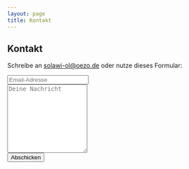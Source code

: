 ```yaml
---
layout: page
title: Kontakt
---
```


## Kontakt
Schreibe an [solawi-ol@oezo.de](mailto:solawi-ol@oezo.de) oder nutze dieses Formular:

<div class="row">
	<div class="col-sm-6">
		<form action="http://pooleapp.com/stash/0138a7ca-5a89-43f9-9de1-efd13e8f57b8/" method="post">
			<div class="form-group">
				<input type="hidden" name="redirect_to" value="/kontakt_danke/" />  
				<input type="email" name="email" class="form-control" placeholder="Email-Adresse">
			</div>
			<div class="form-group">
				<textarea name="message" class="form-control" rows="10" placeholder="Deine Nachricht"></textarea>
			</div>
			<div class="form-group">
				<button type="submit" class="btn btn-success">Abschicken</button>
			</div>
		</form>
	</div>    
</div>
